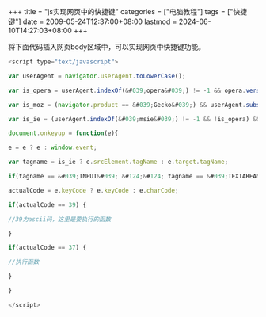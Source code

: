 +++
title = "js实现网页中的快捷键"
categories = ["电脑教程"]
tags = ["快捷键"]
date = 2009-05-24T12:37:00+08:00
lastmod = 2024-06-10T14:27:03+08:00
+++



将下面代码插入网页body区域中，可以实现网页中快捷键功能。

```javascript
<script type="text/javascript">

var userAgent = navigator.userAgent.toLowerCase();

var is_opera = userAgent.indexOf(&#039;opera&#039;) != -1 && opera.version();

var is_moz = (navigator.product == &#039;Gecko&#039;) && userAgent.substr(userAgent.indexOf(&#039;firefox&#039;) + 8, 3);

var is_ie = (userAgent.indexOf(&#039;msie&#039;) != -1 && !is_opera) && userAgent.substr(userAgent.indexOf(&#039;msie&#039;) + 5, 3);

document.onkeyup = function(e){

e = e ? e : window.event;

var tagname = is_ie ? e.srcElement.tagName : e.target.tagName;

if(tagname == &#039;INPUT&#039; &#124;&#124; tagname == &#039;TEXTAREA&#039;) return;

actualCode = e.keyCode ? e.keyCode : e.charCode;

if(actualCode == 39) {

//39为ascii码，这里是要执行的函数

}

if(actualCode == 37) {

//执行函数

}

}

</script>
```
